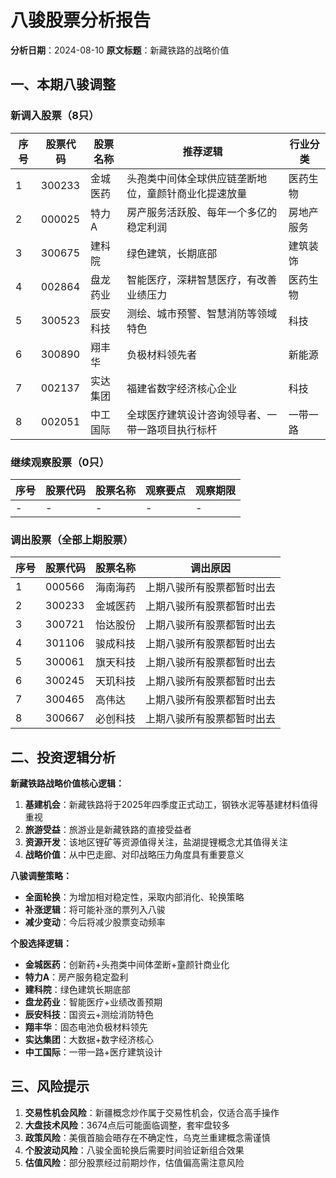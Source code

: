# 八骏股票分析报告

**分析日期**：2024-08-10
**原文标题**：新藏铁路的战略价值

## 一、本期八骏调整

### 新调入股票（8只）
| 序号 | 股票代码 | 股票名称 | 推荐逻辑 | 行业分类 |
|------|----------|----------|----------|----------|
| 1    | 300233   | 金城医药 | 头孢类中间体全球供应链垄断地位，童颜针商业化提速放量 | 医药生物 |
| 2    | 000025   | 特力A | 房产服务活跃股、每年一个多亿的稳定利润 | 房地产服务 |
| 3    | 300675   | 建科院 | 绿色建筑，长期底部 | 建筑装饰 |
| 4    | 002864   | 盘龙药业 | 智能医疗，深耕智慧医疗，有改善业绩压力 | 医药生物 |
| 5    | 300523   | 辰安科技 | 测绘、城市预警、智慧消防等领域特色 | 科技 |
| 6    | 300890   | 翔丰华 | 负极材料领先者 | 新能源 |
| 7    | 002137   | 实达集团 | 福建省数字经济核心企业 | 科技 |
| 8    | 002051   | 中工国际 | 全球医疗建筑设计咨询领导者、一带一路项目执行标杆 | 一带一路 |

### 继续观察股票（0只）
| 序号 | 股票代码 | 股票名称 | 观察要点 | 观察期限 |
|------|----------|----------|----------|----------|
| -    | -        | -        | -        | -        |

### 调出股票（全部上期股票）
| 序号 | 股票代码 | 股票名称 | 调出原因 |
|------|----------|----------|----------|
| 1    | 000566   | 海南海药 | 上期八骏所有股票都暂时出去 |
| 2    | 300233   | 金城医药 | 上期八骏所有股票都暂时出去 |
| 3    | 300721   | 怡达股份 | 上期八骏所有股票都暂时出去 |
| 4    | 301106   | 骏成科技 | 上期八骏所有股票都暂时出去 |
| 5    | 300061   | 旗天科技 | 上期八骏所有股票都暂时出去 |
| 6    | 300245   | 天玑科技 | 上期八骏所有股票都暂时出去 |
| 7    | 300465   | 高伟达 | 上期八骏所有股票都暂时出去 |
| 8    | 300667   | 必创科技 | 上期八骏所有股票都暂时出去 |

## 二、投资逻辑分析

**新藏铁路战略价值核心逻辑：**
1. **基建机会**：新藏铁路将于2025年四季度正式动工，钢铁水泥等基建材料值得重视
2. **旅游受益**：旅游业是新藏铁路的直接受益者
3. **资源开发**：该地区锂矿等资源值得关注，盐湖提锂概念尤其值得关注
4. **战略价值**：从中巴走廊、对印战略压力角度具有重要意义

**八骏调整策略：**
- **全面轮换**：为增加相对稳定性，采取内部消化、轮换策略
- **补涨逻辑**：将可能补涨的票列入八骏
- **减少变动**：今后将减少股票变动频率

**个股选择逻辑：**
- **金城医药**：创新药+头孢类中间体垄断+童颜针商业化
- **特力A**：房产服务稳定盈利
- **建科院**：绿色建筑长期底部
- **盘龙药业**：智能医疗+业绩改善预期
- **辰安科技**：国资云+测绘消防特色
- **翔丰华**：固态电池负极材料领先
- **实达集团**：大数据+数字经济核心
- **中工国际**：一带一路+医疗建筑设计

## 三、风险提示

1. **交易性机会风险**：新疆概念炒作属于交易性机会，仅适合高手操作
2. **大盘技术风险**：3674点后可能面临调整，套牢盘较多
3. **政策风险**：美俄首脑会晤存在不确定性，乌克兰重建概念需谨慎
4. **个股波动风险**：八骏全面轮换后需要时间验证新组合效果
5. **估值风险**：部分股票经过前期炒作，估值偏高需注意风险